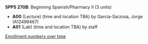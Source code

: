 **SPPS 270B**: Beginning Spanish/Pharmacy II (3 units)

- **A00** (Lecture) (time and location TBA) by Garcia-Sarzosa, Jorge (A12499467)
- **A01** (Lab) (time and location TBA) by staff

[Enrollment numbers over time](./SPPS270B.tsv)
